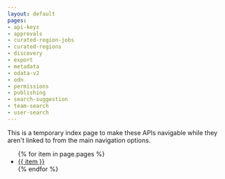 ```yaml
---
layout: default
pages:
- api-keys
- approvals
- curated-region-jobs
- curated-regions
- discovery
- export
- metadata
- odata-v2
- odn
- permissions
- publishing
- search-suggestion
- team-search
- user-search
---
```


This is a temporary index page to make these APIs navigable while they aren't linked to from the main navigation options.

<ul>
{% for item in page.pages %}
<li><a href="{{ item }}.html">{{ item }}</a></li>
{% endfor %}
</ul>
